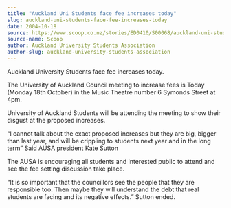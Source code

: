 ```yaml
---
title: "Auckland Uni Students face fee increases today"
slug: auckland-uni-students-face-fee-increases-today
date: 2004-10-18
source: https://www.scoop.co.nz/stories/ED0410/S00068/auckland-uni-students-face-fee-increases-today.htm
source-name: Scoop
author: Auckland University Students Association
author-slug: auckland-university-students-association
---
```


<p>Auckland University Students face fee increases today.</p>

<p></p>

<p>The University of Auckland Council meeting to increase
fees is Today (Monday 18th October) in the Music Theatre
number 6 Symonds Street at 4pm.</p>

<p></p>

<p>University of Auckland
Students will be attending the meeting to show their disgust
at the proposed increases.</p>

<p></p>

<p>“I cannot talk about the
exact proposed increases but they are big, bigger than last
year, and will be crippling to students next year and in the
long term”  Said AUSA president Kate Sutton</p>

<p></p>

<p>The AUSA
is encouraging all students and interested public to attend
and see the fee setting discussion take place.</p>

<p></p>

<p>“It is
so important that the councillors see the people that they
are responsible too. Then maybe they will understand the
debt that real students are facing and its negative
effects.” Sutton ended.</p>

<p></p>

<p></p>




<!--


